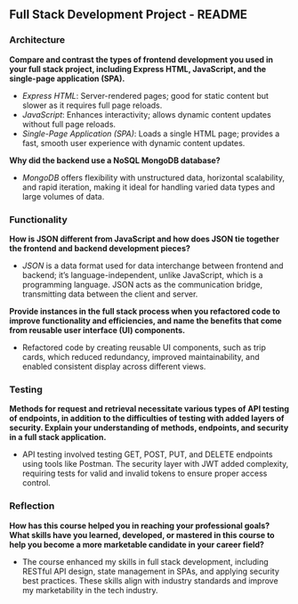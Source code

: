 ## Full Stack Development Project - README

### Architecture

**Compare and contrast the types of frontend development you used in your full stack project, including Express HTML, JavaScript, and the single-page application (SPA).**
- *Express HTML*: Server-rendered pages; good for static content but slower as it requires full page reloads.
- *JavaScript*: Enhances interactivity; allows dynamic content updates without full page reloads.
- *Single-Page Application (SPA)*: Loads a single HTML page; provides a fast, smooth user experience with dynamic content updates.

**Why did the backend use a NoSQL MongoDB database?**
- *MongoDB* offers flexibility with unstructured data, horizontal scalability, and rapid iteration, making it ideal for handling varied data types and large volumes of data.

### Functionality

**How is JSON different from JavaScript and how does JSON tie together the frontend and backend development pieces?**
- *JSON* is a data format used for data interchange between frontend and backend; it’s language-independent, unlike JavaScript, which is a programming language. JSON acts as the communication bridge, transmitting data between the client and server.

**Provide instances in the full stack process when you refactored code to improve functionality and efficiencies, and name the benefits that come from reusable user interface (UI) components.**
- Refactored code by creating reusable UI components, such as trip cards, which reduced redundancy, improved maintainability, and enabled consistent display across different views.

### Testing

**Methods for request and retrieval necessitate various types of API testing of endpoints, in addition to the difficulties of testing with added layers of security. Explain your understanding of methods, endpoints, and security in a full stack application.**
- API testing involved testing GET, POST, PUT, and DELETE endpoints using tools like Postman. The security layer with JWT added complexity, requiring tests for valid and invalid tokens to ensure proper access control.

### Reflection

**How has this course helped you in reaching your professional goals? What skills have you learned, developed, or mastered in this course to help you become a more marketable candidate in your career field?**
- The course enhanced my skills in full stack development, including RESTful API design, state management in SPAs, and applying security best practices. These skills align with industry standards and improve my marketability in the tech industry.
